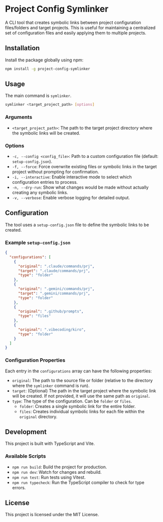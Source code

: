 # Project Config Symlinker

A CLI tool that creates symbolic links between project configuration files/folders and target projects. This is useful for maintaining a centralized set of configuration files and easily applying them to multiple projects.

## Installation

Install the package globally using npm:

```bash
npm install -g project-config-symlinker
```

## Usage

The main command is `symlinker`.

```bash
symlinker <target_project_path> [options]
```

### Arguments

- `<target_project_path>`: The path to the target project directory where the symbolic links will be created.

### Options

- `-c, --config <config_file>`: Path to a custom configuration file (default: `setup-config.json`).
- `-f, --force`: Force overwrite existing files or symbolic links in the target project without prompting for confirmation.
- `-i, --interactive`: Enable interactive mode to select which configuration entries to process.
- `-n, --dry-run`: Show what changes would be made without actually creating any symbolic links.
- `-v, --verbose`: Enable verbose logging for detailed output.

## Configuration

The tool uses a `setup-config.json` file to define the symbolic links to be created.

### Example `setup-config.json`

```json
{
  "configurations": [
    {
      "original": ".claude/commands/prj",
      "target": ".claude/commands/prj",
      "type": "folder"
    },
    {
      "original": ".gemini/commands/prj",
      "target": ".gemini/commands/prj",
      "type": "folder"
    },
    {
      "original": ".github/prompts",
      "type": "files"
    },
    {
      "original": ".vibecoding/kiro",
      "type": "folder"
    }
  ]
}
```

### Configuration Properties

Each entry in the `configurations` array can have the following properties:

- `original`: The path to the source file or folder (relative to the directory where the `symlinker` command is run).
- `target`: (Optional) The path in the target project where the symbolic link will be created. If not provided, it will use the same path as `original`.
- `type`: The type of the configuration. Can be `folder` or `files`.
  - `folder`: Creates a single symbolic link for the entire folder.
  - `files`: Creates individual symbolic links for each file within the `original` directory.

## Development

This project is built with TypeScript and Vite.

### Available Scripts

- `npm run build`: Build the project for production.
- `npm run dev`: Watch for changes and rebuild.
- `npm run test`: Run tests using Vitest.
- `npm run typecheck`: Run the TypeScript compiler to check for type errors.

## License

This project is licensed under the MIT License.
